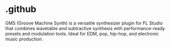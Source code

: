 # .github
GMS (Groove Machine Synth) is a versatile synthesizer plugin for FL Studio that combines wavetable and subtractive synthesis with performance-ready presets and modulation tools. Ideal for EDM, pop, hip-hop, and electronic music production.
